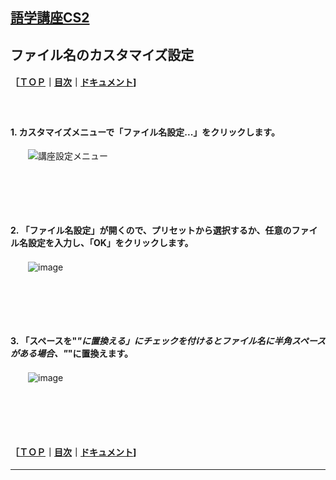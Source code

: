 ## [語学講座CS2](https://csreviser.github.io/CaptureStream2/) 
## ファイル名のカスタマイズ設定 　　　
#### ［[ＴＯＰ](./)**｜**[目次](./#目次)**｜**[ドキュメント](./#ドキュメント-1)]
#### 　　　　　
#### 1. カスタマイズメニューで「ファイル名設定...」をクリックします。            
　　![講座設定メニュー](https://github.com/user-attachments/assets/7f05434b-01b1-456d-81dc-35c93a419a11)

#### 　　　　　  
#### 　　　　　  
#### 2. 「ファイル名設定」が開くので、プリセットから選択するか、任意のファイル名設定を入力し、「OK」をクリックします。
　　![image](https://github.com/user-attachments/assets/5c0e7689-9450-4584-9e15-6d9e82cb2fc3)
#### 　　　　　
#### 　　　　　
#### 3. 「スペースを"_"に置換える」にチェックを付けるとファイル名に半角スペースがある場合、"_"に置換えます。
　　![image](https://github.com/user-attachments/assets/4c172092-21c9-4b33-a085-90e531f1173c)
#### 　　　　　
#### 　　　　　
#### ［[ＴＯＰ](./)**｜**[目次](./#目次)**｜**[ドキュメント](./#ドキュメント-1)] 

*** 
 <link rel="shortcut icon" type="image/x-icon" href="https://avatars.githubusercontent.com/u/46049273?v=4">
 <meta name="twitter:image:src" content="https://avatars.githubusercontent.com/u/46049273?v=4">
